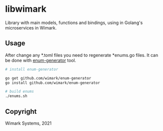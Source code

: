 # libwimark

Library with main models, functions and bindings, using in Golang's microservices in Wimark.

## Usage

After change any *.toml files you need to regenerate *enums.go files. It can be done with [enum-generator](https://github.com/wimark/enum-generator) tool. 

```bash
# install enum-generator

go get github.com/wimark/enum-generator
go install github.com/wimark/enum-generator

# build enums
./enums.sh

```

## Copyright

Wimark Systems, 2021
